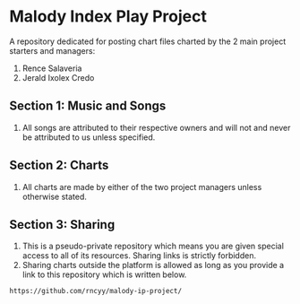 # Malody Index Play Project

A repository dedicated for posting chart files charted by the 2 main project starters and managers:

1. Rence Salaveria
1. Jerald Ixolex Credo

## Section 1: Music and Songs

1. All songs are attributed to their respective owners and will not and never be attributed to us unless specified.

## Section 2: Charts

1. All charts are made by either of the two project managers unless otherwise stated.

## Section 3: Sharing

1. This is a pseudo-private repository which means you are given special access to all of its resources. Sharing links is strictly forbidden.
1. Sharing charts outside the platform is allowed as long as you provide a link to this repository which is written below.

`https://github.com/rncyy/malody-ip-project/`
